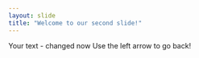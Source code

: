 ```yaml
---
layout: slide
title: "Welcome to our second slide!"
---
```

Your text - changed now
Use the left arrow to go back!
